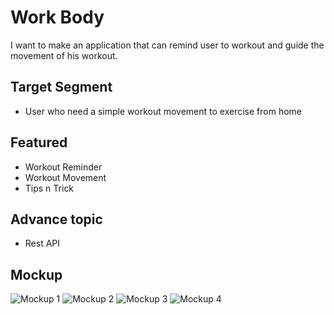 # Work Body
I want to make an application that can remind user to workout and guide the movement of his workout.

## Target Segment
- User who need a simple workout movement to exercise from home

## Featured
- Workout Reminder
- Workout Movement
- Tips n Trick

## Advance topic
- Rest API


## Mockup
![Mockup 1](https://user-images.githubusercontent.com/62864891/144694984-c1eeee90-aab0-4eff-81a0-d2de5421718f.png)
![Mockup 2](https://user-images.githubusercontent.com/62864891/144694985-24ff34cc-b2f2-48f6-8d4b-bdb1434b1fd4.png)
![Mockup 3](https://user-images.githubusercontent.com/62864891/144694987-799268ef-9792-499e-9059-fa51f60e990e.png)
![Mockup 4](https://user-images.githubusercontent.com/62864891/144694982-c89cbf9f-53ca-48d0-b60f-a96d8e40e6bb.png)
